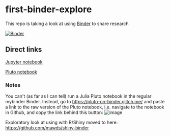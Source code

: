 # first-binder-explore

This repo is taking a look at using [Binder](https://mybinder.org/) to share research

[![Binder](https://mybinder.org/badge_logo.svg)](https://mybinder.org/v2/gh/mawds/first-binder-explore/HEAD)


## Direct links

[Jupyter notebook](https://mybinder.org/v2/gh/mawds/first-binder-explore/68bb1dd795a199d7c87851425867f541436a3343?urlpath=lab%2Ftree%2Fjupyter%2Fjupyter.ipynb)

[Pluto notebook](https://binder.plutojl.org/v0.19.4/open?url=https%253A%252F%252Fraw.githubusercontent.com%252Fmawds%252Ffirst-binder-explore%252Fmain%252Fjulia%252Ftest_pluto_notebook.jl)


### Notes

You can't (as far as I can tell) run a Julia Pluto notebook in the regular mybinder Binder.  Instead, go to https://pluto-on-binder.glitch.me/ and paste a link to the raw version of the Pluto notebook, i.e. navigate to the notebook in Github, and copy the link behind this button: 
![image](https://user-images.githubusercontent.com/12030124/170959229-14e9e520-3702-4703-bd82-13132c4a5b54.png)


Exploratory look at using with R/Shiny moved to here: https://github.com/mawds/shiny-binder


